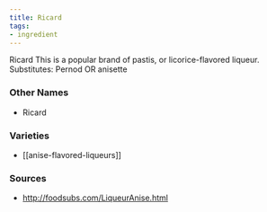 ```yaml
---
title: Ricard
tags:
- ingredient
---
```

Ricard This is a popular brand of pastis, or licorice-flavored liqueur. Substitutes: Pernod OR anisette

### Other Names

* Ricard

### Varieties

* [[anise-flavored-liqueurs]]

### Sources
* http://foodsubs.com/LiqueurAnise.html
